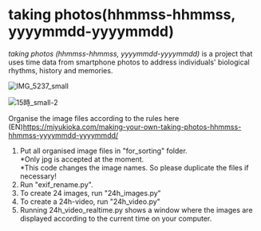 # taking photos(hhmmss-hhmmss, yyyymmdd-yyyymmdd)

*taking photos (hhmmss-hhmmss, yyyymmdd-yyyymmdd)* is a project that uses time data from smartphone photos to address individuals' biological rhythms, history and memories.

![IMG_5237_small](https://user-images.githubusercontent.com/47744839/225286371-d0a6fe38-fbb4-4c80-9e44-82ff8b3f8723.jpg)

![15時_small-2](https://user-images.githubusercontent.com/47744839/197381104-b73310e5-9810-4376-b933-0e8fe2735f31.jpg)


Organise the image files according to the rules here  
(EN)https://miyukioka.com/making-your-own-taking-photos-hhmmss-hhmmss-yyyymmdd-yyyymmdd/

1. Put all organised image files in "for_sorting" folder.  
*Only jpg is accepted at the moment.  
*This code changes the image names. So please duplicate the files if necessary! 
2. Run "exif_rename.py".  
3. To create 24 images, run "24h_images.py"
4. To create a 24h-video, run "24h_video.py"
5. Running 24h_video_realtime.py shows a window where the images are displayed according to the current time on your computer.  
  
